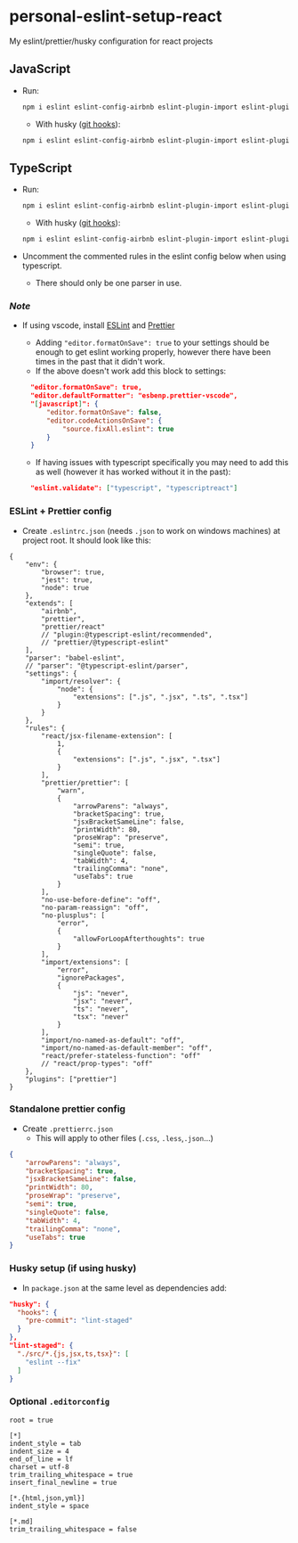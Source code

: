 # personal-eslint-setup-react

My eslint/prettier/husky configuration for react projects

## JavaScript

-   Run:

    ```bash
    npm i eslint eslint-config-airbnb eslint-plugin-import eslint-plugin-jsx-a11y eslint-plugin-react prettier eslint-config-prettier eslint-plugin-prettier babel-eslint -D
    ```

    -   With husky ([git hooks](https://github.com/typicode/husky#readme)):

    ```bash
    npm i eslint eslint-config-airbnb eslint-plugin-import eslint-plugin-jsx-a11y eslint-plugin-react prettier eslint-config-prettier eslint-plugin-prettier babel-eslint husky lint-staged -D
    ```

## TypeScript

-   Run:

    ```bash
    npm i eslint eslint-config-airbnb eslint-plugin-import eslint-plugin-jsx-a11y eslint-plugin-react prettier eslint-config-prettier eslint-plugin-prettier @typescript-eslint/parser @typescript-eslint/eslint-plugin -D
    ```

    -   With husky ([git hooks](https://github.com/typicode/husky#readme)):

    ```bash
    npm i eslint eslint-config-airbnb eslint-plugin-import eslint-plugin-jsx-a11y eslint-plugin-react prettier eslint-config-prettier eslint-plugin-prettier @typescript-eslint/parser @typescript-eslint/eslint-plugin husky lint-staged -D
    ```

-   Uncomment the commented rules in the eslint config below when using typescript.
    -   There should only be one parser in use.

### _Note_

-   If using vscode, install [ESLint](https://marketplace.visualstudio.com/items?itemName=dbaeumer.vscode-eslint) and [Prettier](https://marketplace.visualstudio.com/items?itemName=esbenp.prettier-vscode)

    -   Adding `"editor.formatOnSave": true` to your settings should be enough to get eslint working properly, however there have been times in the past that it didn't work.
    -   If the above doesn't work add this block to settings:

    ```json
      "editor.formatOnSave": true,
      "editor.defaultFormatter": "esbenp.prettier-vscode",
      "[javascript]": {
          "editor.formatOnSave": false,
          "editor.codeActionsOnSave": {
              "source.fixAll.eslint": true
          }
      }
    ```

    -   If having issues with typescript specifically you may need to add this as well (however it has worked without it in the past):

    ```json
      "eslint.validate": ["typescript", "typescriptreact"]
    ```

### ESLint + Prettier config

-   Create `.eslintrc.json` (needs `.json` to work on windows machines) at project root. It should look like this:

```jsonc
{
	"env": {
		"browser": true,
		"jest": true,
		"node": true
	},
	"extends": [
		"airbnb",
		"prettier",
		"prettier/react"
		// "plugin:@typescript-eslint/recommended",
		// "prettier/@typescript-eslint"
	],
	"parser": "babel-eslint",
	// "parser": "@typescript-eslint/parser",
	"settings": {
		"import/resolver": {
			"node": {
				"extensions": [".js", ".jsx", ".ts", ".tsx"]
			}
		}
	},
	"rules": {
		"react/jsx-filename-extension": [
			1,
			{
				"extensions": [".js", ".jsx", ".tsx"]
			}
		],
		"prettier/prettier": [
			"warn",
			{
				"arrowParens": "always",
				"bracketSpacing": true,
				"jsxBracketSameLine": false,
				"printWidth": 80,
				"proseWrap": "preserve",
				"semi": true,
				"singleQuote": false,
				"tabWidth": 4,
				"trailingComma": "none",
				"useTabs": true
			}
		],
		"no-use-before-define": "off",
		"no-param-reassign": "off",
		"no-plusplus": [
			"error",
			{
				"allowForLoopAfterthoughts": true
			}
		],
		"import/extensions": [
			"error",
			"ignorePackages",
			{
				"js": "never",
				"jsx": "never",
				"ts": "never",
				"tsx": "never"
			}
		],
		"import/no-named-as-default": "off",
		"import/no-named-as-default-member": "off",
		"react/prefer-stateless-function": "off"
		// "react/prop-types": "off"
	},
	"plugins": ["prettier"]
}
```

### Standalone prettier config

-   Create `.prettierrc.json`
    -   This will apply to other files (`.css`, `.less`,`.json`...)

```json
{
	"arrowParens": "always",
	"bracketSpacing": true,
	"jsxBracketSameLine": false,
	"printWidth": 80,
	"proseWrap": "preserve",
	"semi": true,
	"singleQuote": false,
	"tabWidth": 4,
	"trailingComma": "none",
	"useTabs": true
}
```

### Husky setup (if using husky)

-   In `package.json` at the same level as dependencies add:

```json
"husky": {
  "hooks": {
    "pre-commit": "lint-staged"
  }
},
"lint-staged": {
  "./src/*.{js,jsx,ts,tsx}": [
    "eslint --fix"
  ]
}
```

### Optional `.editorconfig`

```
root = true

[*]
indent_style = tab
indent_size = 4
end_of_line = lf
charset = utf-8
trim_trailing_whitespace = true
insert_final_newline = true

[*.{html,json,yml}]
indent_style = space

[*.md]
trim_trailing_whitespace = false
```
